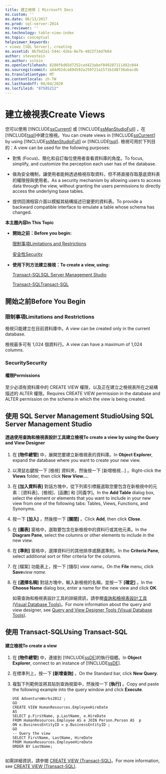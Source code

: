 ```yaml
---
title: 建立檢視 | Microsoft Docs
ms.custom: ''
ms.date: 06/13/2017
ms.prod: sql-server-2014
ms.reviewer: ''
ms.technology: table-view-index
ms.topic: conceptual
helpviewer_keywords:
- views [SQL Server], creating
ms.assetid: 0b7bd2a1-544c-42ba-8e7b-4822f34d7b64
author: stevestein
ms.author: sstein
ms.openlocfilehash: 8280f6d65d7252cad423abef849207111492c044
ms.sourcegitcommit: ad4d92dce894592a259721a1571b1d8736abacdb
ms.translationtype: MT
ms.contentlocale: zh-TW
ms.lasthandoff: 08/04/2020
ms.locfileid: "87585212"
---
```

# <a name="create-views"></a><span data-ttu-id="86721-102">建立檢視表</span><span class="sxs-lookup"><span data-stu-id="86721-102">Create Views</span></span>
  <span data-ttu-id="86721-103">您可以使用 [!INCLUDE[ssCurrent](../../includes/sscurrent-md.md)] 或 [!INCLUDE[ssManStudioFull](../../includes/ssmanstudiofull-md.md)] ，在 [!INCLUDE[tsql](../../includes/tsql-md.md)]中建立檢視。</span><span class="sxs-lookup"><span data-stu-id="86721-103">You can create views in [!INCLUDE[ssCurrent](../../includes/sscurrent-md.md)] by using [!INCLUDE[ssManStudioFull](../../includes/ssmanstudiofull-md.md)] or [!INCLUDE[tsql](../../includes/tsql-md.md)].</span></span> <span data-ttu-id="86721-104">檢視可用於下列目的：</span><span class="sxs-lookup"><span data-stu-id="86721-104">A view can be used for the following purposes:</span></span>  
  
-   <span data-ttu-id="86721-105">對焦 (Focus)、簡化和自訂每位使用者查看資料庫的角度。</span><span class="sxs-lookup"><span data-stu-id="86721-105">To focus, simplify, and customize the perception each user has of the database.</span></span>  
  
-   <span data-ttu-id="86721-106">做為安全機制，讓使用者能夠透過檢視存取資料，但不將直接存取基底資料表的權限授與使用者。</span><span class="sxs-lookup"><span data-stu-id="86721-106">As a security mechanism by allowing users to access data through the view, without granting the users permissions to directly access the underlying base tables.</span></span>  
  
-   <span data-ttu-id="86721-107">提供回溯相容介面以模擬其結構描述已變更的資料表。</span><span class="sxs-lookup"><span data-stu-id="86721-107">To provide a backward compatible interface to emulate a table whose schema has changed.</span></span>  
  
 <span data-ttu-id="86721-108">**本主題內容**</span><span class="sxs-lookup"><span data-stu-id="86721-108">**In This Topic**</span></span>  
  
-   <span data-ttu-id="86721-109">**開始之前：**</span><span class="sxs-lookup"><span data-stu-id="86721-109">**Before you begin:**</span></span>  
  
     [<span data-ttu-id="86721-110">限制事項</span><span class="sxs-lookup"><span data-stu-id="86721-110">Limitations and Restrictions</span></span>](#Restrictions)  
  
     [<span data-ttu-id="86721-111">安全性</span><span class="sxs-lookup"><span data-stu-id="86721-111">Security</span></span>](#Security)  
  
-   <span data-ttu-id="86721-112">**使用下列方法建立檢視：**</span><span class="sxs-lookup"><span data-stu-id="86721-112">**To create a view, using:**</span></span>  
  
     [<span data-ttu-id="86721-113">Transact-SQL</span><span class="sxs-lookup"><span data-stu-id="86721-113">SQL Server Management Studio</span></span>](#SSMSProcedure)  
  
     [<span data-ttu-id="86721-114">Transact-SQL</span><span class="sxs-lookup"><span data-stu-id="86721-114">Transact-SQL</span></span>](#TsqlProcedure)  
  
##  <a name="before-you-begin"></a><a name="BeforeYouBegin"></a> <span data-ttu-id="86721-115">開始之前</span><span class="sxs-lookup"><span data-stu-id="86721-115">Before You Begin</span></span>  
  
###  <a name="limitations-and-restrictions"></a><a name="Restrictions"></a> <span data-ttu-id="86721-116">限制事項</span><span class="sxs-lookup"><span data-stu-id="86721-116">Limitations and Restrictions</span></span>  
 <span data-ttu-id="86721-117">檢視只能建立在目前資料庫中。</span><span class="sxs-lookup"><span data-stu-id="86721-117">A view can be created only in the current database.</span></span>  
  
 <span data-ttu-id="86721-118">檢視最多可有 1,024 個資料行。</span><span class="sxs-lookup"><span data-stu-id="86721-118">A view can have a maximum of 1,024 columns.</span></span>  
  
###  <a name="security"></a><a name="Security"></a> <span data-ttu-id="86721-119">Security</span><span class="sxs-lookup"><span data-stu-id="86721-119">Security</span></span>  
  
####  <a name="permissions"></a><a name="Permissions"></a> <span data-ttu-id="86721-120">權限</span><span class="sxs-lookup"><span data-stu-id="86721-120">Permissions</span></span>  
 <span data-ttu-id="86721-121">至少必須有資料庫中的 CREATE VIEW 權限，以及正在建立之檢視表所在之結構描述的 ALTER 權限。</span><span class="sxs-lookup"><span data-stu-id="86721-121">Requires CREATE VIEW permission in the database and ALTER permission on the schema in which the view is being created.</span></span>  
  
##  <a name="using-sql-server-management-studio"></a><a name="SSMSProcedure"></a> <span data-ttu-id="86721-122">使用 SQL Server Management Studio</span><span class="sxs-lookup"><span data-stu-id="86721-122">Using SQL Server Management Studio</span></span>  
  
#### <a name="to-create-a-view-by-using-the-query-and-view-designer"></a><span data-ttu-id="86721-123">透過使用查詢和檢視表設計工具建立檢視</span><span class="sxs-lookup"><span data-stu-id="86721-123">To create a view by using the Query and View Designer</span></span>  
  
1.  <span data-ttu-id="86721-124">在 **[物件總管]** 中，展開您要建立新檢視表的資料庫。</span><span class="sxs-lookup"><span data-stu-id="86721-124">In **Object Explorer**, expand the database where you want to create your new view.</span></span>  
  
2.  <span data-ttu-id="86721-125">以滑鼠右鍵按一下 [檢視]  資料夾，然後按一下 [新增檢視…]  。</span><span class="sxs-lookup"><span data-stu-id="86721-125">Right-click the **Views** folder, then click **New View...**.</span></span>  
  
3.  <span data-ttu-id="86721-126">在 **[加入資料表]** 對話方塊中，從下列索引標籤選取您要包含在新檢視中的元素：[資料表]、[檢視]、[函數] 和 [同義字]。</span><span class="sxs-lookup"><span data-stu-id="86721-126">In the **Add Table** dialog box, select the element or elements that you want to include in your new view from one of the following tabs: Tables, Views, Functions, and Synonyms.</span></span>  
  
4.  <span data-ttu-id="86721-127">按一下 **[加入]** ，然後按一下 **[關閉]** 。</span><span class="sxs-lookup"><span data-stu-id="86721-127">Click **Add**, then click **Close**.</span></span>  
  
5.  <span data-ttu-id="86721-128">在 **[圖表]** 窗格中，選取要包含在新檢視中的資料行或其他元素。</span><span class="sxs-lookup"><span data-stu-id="86721-128">In the **Diagram Pane**, select the columns or other elements to include in the new view.</span></span>  
  
6.  <span data-ttu-id="86721-129">在 **[準則]** 窗格中，選擇資料行的其他排序或篩選準則。</span><span class="sxs-lookup"><span data-stu-id="86721-129">In the **Criteria Pane**, select additional sort or filter criteria for the columns.</span></span>  
  
7.  <span data-ttu-id="86721-130">在 [檔案]  功能表上，按一下 [儲存]  _view name_。</span><span class="sxs-lookup"><span data-stu-id="86721-130">On the **File** menu, click **Save**_view name_.</span></span>  
  
8.  <span data-ttu-id="86721-131">在 **[選擇名稱]** 對話方塊中，輸入新檢視的名稱，並按一下 **[確定]** 。</span><span class="sxs-lookup"><span data-stu-id="86721-131">In the **Choose Name** dialog box, enter a name for the new view and click **OK**.</span></span>  
  
     <span data-ttu-id="86721-132">如需查詢和檢視表設計工具的詳細資訊，請參閱[查詢和檢視表設計工具 &#40;Visual Database Tools&#41;](../../ssms/visual-db-tools/visual-database-tools.md)。</span><span class="sxs-lookup"><span data-stu-id="86721-132">For more information about the query and view designer, see [Query and View Designer Tools &#40;Visual Database Tools&#41;](../../ssms/visual-db-tools/visual-database-tools.md).</span></span>  
  
##  <a name="using-transact-sql"></a><a name="TsqlProcedure"></a> <span data-ttu-id="86721-133">使用 Transact-SQL</span><span class="sxs-lookup"><span data-stu-id="86721-133">Using Transact-SQL</span></span>  
  
#### <a name="to-create-a-view"></a><span data-ttu-id="86721-134">建立檢視</span><span class="sxs-lookup"><span data-stu-id="86721-134">To create a view</span></span>  
  
1.  <span data-ttu-id="86721-135">在 **[物件總管]** 中，連接到 [!INCLUDE[ssDE](../../includes/ssde-md.md)]的執行個體。</span><span class="sxs-lookup"><span data-stu-id="86721-135">In **Object Explorer**, connect to an instance of [!INCLUDE[ssDE](../../includes/ssde-md.md)].</span></span>  
  
2.  <span data-ttu-id="86721-136">在標準列上，按一下 **[新增查詢]** 。</span><span class="sxs-lookup"><span data-stu-id="86721-136">On the Standard bar, click **New Query**.</span></span>  
  
3.  <span data-ttu-id="86721-137">複製下列範例並將其貼到查詢視窗中，然後按一下 **[執行]** 。</span><span class="sxs-lookup"><span data-stu-id="86721-137">Copy and paste the following example into the query window and click **Execute**.</span></span>  
  
    ```  
    USE AdventureWorks2012 ;   
    GO  
    CREATE VIEW HumanResources.EmployeeHireDate  
    AS  
    SELECT p.FirstName, p.LastName, e.HireDate  
    FROM HumanResources.Employee AS e JOIN Person.Person AS  p  
    ON e.BusinessEntityID = p.BusinessEntityID ;   
    GO  
    -- Query the view  
    SELECT FirstName, LastName, HireDate  
    FROM HumanResources.EmployeeHireDate  
    ORDER BY LastName;  
  
    ```  
  
 <span data-ttu-id="86721-138">如需詳細資訊，請參閱 [CREATE VIEW &#40;Transact-SQL&#41;](/sql/t-sql/statements/create-view-transact-sql)。</span><span class="sxs-lookup"><span data-stu-id="86721-138">For more information, see [CREATE VIEW &#40;Transact-SQL&#41;](/sql/t-sql/statements/create-view-transact-sql).</span></span>  
  
  
